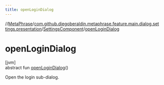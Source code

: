```yaml
---
title: openLoginDialog
---
```

//[MetaPhrase](../../../index.html)/[com.github.diegoberaldin.metaphrase.feature.main.dialog.settings.presentation](../index.html)/[SettingsComponent](index.html)/[openLoginDialog](open-login-dialog.html)



# openLoginDialog



[jvm]\
abstract fun [openLoginDialog](open-login-dialog.html)()



Open the login sub-dialog.




